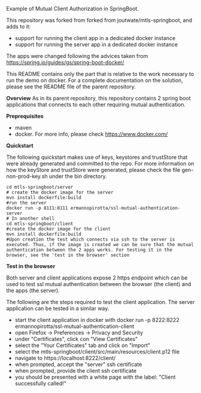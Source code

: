 Example of Mutual Client Authorization in SpringBoot.

This repository was forked from forked from joutwate/mtls-springboot, and adds to it:
- support for running the client app in a dedicated docker instance
- support for running the server app in a dedicated docker instance

The apps were changed following the advices taken from https://spring.io/guides/gs/spring-boot-docker/

This README contains only the part that is relative to the work necessary to run the demo on docker. For a complete documentation on the solution, please see the README file of the parent repository.

**Overview**
As in its parent repository, this repository contains 2 spring boot applications that connects to each other requiring mutual authentication. 

**Preprequisites**
- maven
- docker. For more info, please check https://www.docker.com/

**Quickstart**

The following quickstart makes use of keys, keystores and trustStore that were already generated and committed to the repo. For more information on how the keyStore and trustStore were generated, please check the file gen-non-prod-key.sh under the bin directory.

```
cd mtls-springboot/server
# create the docker image for the server
mvn install dockerfile:build
#run the server
docker run -p 8111:8111 ermannopirotta/ssl-mutual-authentication-server
# In another shell
cd mtls-springboot/client
#create the docker image for the client
mvn install dockerfile:build
#Upon creation the test which connects via ssh to the server is executed. Thus, if the image is created we can be sure that the mutual authentication between the 2 apps works. For testing it in the browser, see the 'test in the browser' section
```
**Test in the browser**

Both server and client applications expose 2 https endpoint which can be used to test ssl mutual authentication between the browser (the client) and the apps (the server).

The following are the steps required to test the client application. The server application can be tested in a similar way.
- start the client application in docker with docker run -p 8222:8222 ermannopirotta/ssl-mutual-authentication-client
- open Firefox -> Preferences -> Privacy and Security
- under "Certificates", click con "View Certificates"
- select the "Your Certificates" tab and click on "Import"
- select the mtls-springboot/client/src/main/resources/client.p12 file
- navigate to https://localhost:8222/client/
- when prompted, accept the "server" ssh certificate
- when prompted, provide the client ssh certificate
- you should be presented with a white page with the label: "Client successfully called!"
